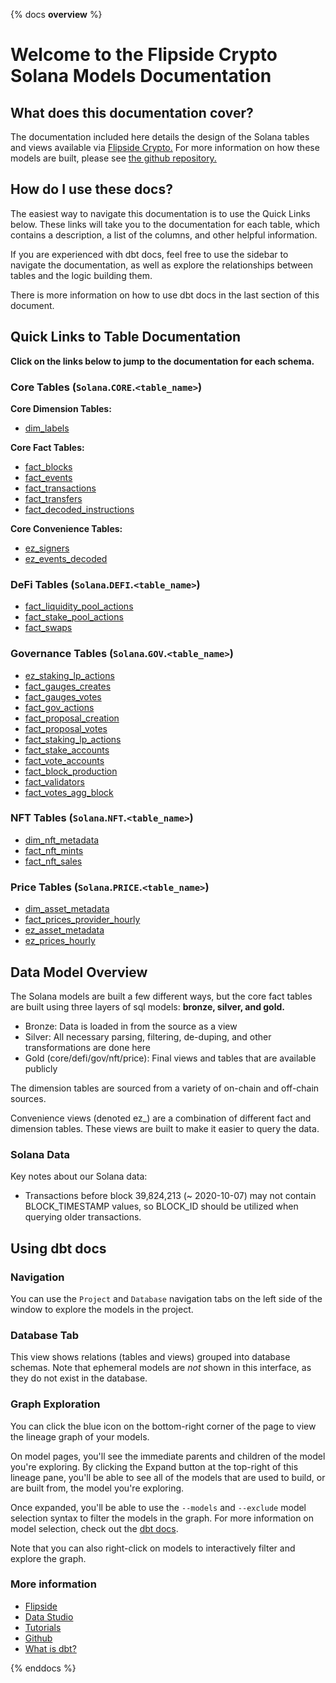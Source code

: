 {% docs __overview__ %}

# Welcome to the Flipside Crypto Solana Models Documentation

## **What does this documentation cover?**
The documentation included here details the design of the Solana
 tables and views available via [Flipside Crypto.](https://flipsidecrypto.xyz/) For more information on how these models are built, please see [the github repository.](https://github.com/flipsideCrypto/solana-models/)

## **How do I use these docs?**
The easiest way to navigate this documentation is to use the Quick Links below. These links will take you to the documentation for each table, which contains a description, a list of the columns, and other helpful information.

If you are experienced with dbt docs, feel free to use the sidebar to navigate the documentation, as well as explore the relationships between tables and the logic building them.

There is more information on how to use dbt docs in the last section of this document.

## **Quick Links to Table Documentation**

**Click on the links below to jump to the documentation for each schema.**

### Core Tables (`Solana`.`CORE`.`<table_name>`)

**Core Dimension Tables:**
- [dim_labels](#!/model/model.solana_models.core__dim_labels)

**Core Fact Tables:**
- [fact_blocks](#!/model/model.solana_models.core__fact_blocks)
- [fact_events](#!/model/model.solana_models.core__fact_events)
- [fact_transactions](#!/model/model.solana_models.core__fact_transactions)
- [fact_transfers](#!/model/model.solana_models.core__fact_transfers)
- [fact_decoded_instructions](#!/model/model.solana_models.core__fact_decoded_instructions)

**Core Convenience Tables:**
- [ez_signers](#!/model/model.solana_models.core__ez_signers)
- [ez_events_decoded](#!/model/model.solana_models.core__ez_events_decoded)

### DeFi Tables (`Solana`.`DEFI`.`<table_name>`)
- [fact_liquidity_pool_actions](#!/model/model.solana_models.defi__fact_liquidity_pool_actions)
- [fact_stake_pool_actions](#!/model/model.solana_models.defi__fact_stake_pool_actions)
- [fact_swaps](#!/model/model.solana_models.defi__fact_swaps)

### Governance Tables (`Solana`.`GOV`.`<table_name>`)
- [ez_staking_lp_actions](#!/model/model.solana_models.gov__ez_staking_lp_actions)
- [fact_gauges_creates](#!/model/model.solana_models.gov__fact_gauges_create)
- [fact_gauges_votes](#!/model/model.solana_models.gov__fact_gauges_votes)
- [fact_gov_actions](#!/model/model.solana_models.gov__fact_gov_actions)
- [fact_proposal_creation](#!/model/model.solana_models.gov__fact_proposal_creation)
- [fact_proposal_votes](#!/model/model.solana_models.gov__fact_proposal_votes)
- [fact_staking_lp_actions](#!/model/model.solana_models.gov__fact_staking_lp_actions)
- [fact_stake_accounts](#!/model/model.solana_models.gov__fact_stake_accounts)
- [fact_vote_accounts](#!/model/model.solana_models.gov__fact_vote_accounts)
- [fact_block_production](#!/model/model.solana_models.gov__fact_block_production)
- [fact_validators](#!/model/model.solana_models.gov__fact_validators)
- [fact_votes_agg_block](#!/model/model.solana_models.gov__fact_votes_agg_block)

### NFT Tables (`Solana`.`NFT`.`<table_name>`)
- [dim_nft_metadata](#!/model/model.solana_models.nft__dim_nft_metadata)
- [fact_nft_mints](#!/model/model.solana_models.nft__fact_nft_mints)
- [fact_nft_sales](#!/model/model.solana_models.nft__fact_nft_sales)

### Price Tables (`Solana`.`PRICE`.`<table_name>`)
- [dim_asset_metadata](#!/model/model.solana_models.price__dim_asset_metadata)
- [fact_prices_provider_hourly](#!/model/model.solana_models.price__fact_prices_provider_hourly)
- [ez_asset_metadata](#!/model/model.solana_models.price__ez_asset_metadata)
- [ez_prices_hourly](#!/model/model.solana_models.price__ez_prices_hourly)

## **Data Model Overview**

The Solana models are built a few different ways, but the core fact tables are built using three layers of sql models: **bronze, silver, and gold.**

- Bronze: Data is loaded in from the source as a view
- Silver: All necessary parsing, filtering, de-duping, and other transformations are done here
- Gold (core/defi/gov/nft/price): Final views and tables that are available publicly

The dimension tables are sourced from a variety of on-chain and off-chain sources.

Convenience views (denoted ez_) are a combination of different fact and dimension tables. These views are built to make it easier to query the data.

### Solana Data

Key notes about our Solana data:
- Transactions before block 39,824,213 (~ 2020-10-07) may not contain BLOCK_TIMESTAMP values, so BLOCK_ID should be utilized when querying older transactions.

## **Using dbt docs**
### Navigation

You can use the ```Project``` and ```Database``` navigation tabs on the left side of the window to explore the models in the project.

### Database Tab

This view shows relations (tables and views) grouped into database schemas. Note that ephemeral models are *not* shown in this interface, as they do not exist in the database.

### Graph Exploration

You can click the blue icon on the bottom-right corner of the page to view the lineage graph of your models.

On model pages, you'll see the immediate parents and children of the model you're exploring. By clicking the Expand button at the top-right of this lineage pane, you'll be able to see all of the models that are used to build, or are built from, the model you're exploring.

Once expanded, you'll be able to use the ```--models``` and ```--exclude``` model selection syntax to filter the models in the graph. For more information on model selection, check out the [dbt docs](https://docs.getdbt.com/docs/model-selection-syntax).

Note that you can also right-click on models to interactively filter and explore the graph.


### **More information**
- [Flipside](https://flipsidecrypto.xyz/)
- [Data Studio](https://flipsidecrypto.xyz/edit)
- [Tutorials](https://docs.flipsidecrypto.com/our-data/tutorials)
- [Github](https://github.com/FlipsideCrypto/solana-models)
- [What is dbt?](https://docs.getdbt.com/docs/introduction)

{% enddocs %}